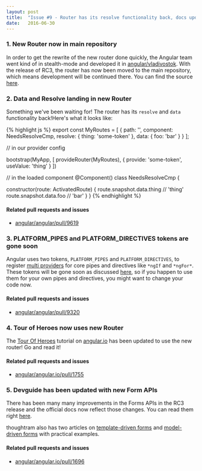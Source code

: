 ```yaml
---
layout: post
title:  "Issue #9 - Router has its resolve functionality back, docs updated with new router and form APIs"
date:   2016-06-30
---
```


### 1. New Router now in main repository

In order to get the rewrite of the new router done quickly, the Angular team went kind of in stealth-mode and developed it in [angular/vladivostok](https://github.com/angular/vladivostok). With the release of RC3, the router has now been moved to the main repository, which means development will be continued there. You can find the source [here](https://github.com/angular/angular/tree/master/modules/%40angular/router).

### 2. Data and Resolve landing in new Router

Something we've been waiting for! The router has its `resolve` and `data` functionality back!Here's what it looks like:

{% highlight js %}
export const MyRoutes = [
  { 
    path: '',
    component: NeedsResolveCmp,
    resolve: {
      thing: 'some-token'
    },
    data: {
      foo: 'bar'
    }
  }
];

// in our provider config

bootstrap(MyApp, [
  provideRouter(MyRoutes),
  { provide: 'some-token', useValue: 'thing' }
])

// in the loaded component
@Component()
class NeedsResolveCmp {

  constructor(route: ActivatedRoute) {
    route.snapshot.data.thing // 'thing'
    route.snapshot.data.foo // 'bar'
  }
}
{% endhighlight %}

#### Related pull requests and issues

- [angular/angular/pull/9619](https://github.com/angular/angular/pull/9619)

### 3. PLATFORM_PIPES and PLATFORM_DIRECTIVES tokens are gone soon

Angular uses two tokens, `PLATFORM_PIPES` and `PLATFORM_DIRECTIVES`, to register [multi providers](http://blog.thoughtram.io/angular2/2015/11/23/multi-providers-in-angular-2.html) for core pipes and directives like `*ngIf` and `*ngFor*`. These tokens will be gone soon as discussed [here](https://github.com/angular/angular/issues/9320), so if you happen to use them for your own pipes and directives, you might want to change your code now.

#### Related pull requests and issues

- [angular/angular/pull/9320](https://github.com/angular/angular/issues/9320)

### 4. Tour of Heroes now uses new Router

The [Tour Of Heroes](https://angular.io/docs/ts/latest/tutorial/) tutorial on [angular.io](http://angular.io) has been updated to use the new router! Go and read it!

#### Related pull requests and issues

- [angular/angular.io/pull/1755](https://github.com/angular/angular.io/pull/1755)

### 5. Devguide has been updated with new Form APIs

There has been many many improvements in the Forms APIs in the RC3 release and the official docs now reflect those changes. You can read them right [here](https://angular.io/docs/ts/latest/guide/forms.html).

thoughtram also has two articles on [template-driven forms](http://blog.thoughtram.io/angular/2016/03/21/template-driven-forms-in-angular-2.html) and [model-driven forms](http://blog.thoughtram.io/angular/2016/06/22/model-driven-forms-in-angular-2.html) with practical examples.

#### Related pull requests and issues

- [angular/angular.io/pull/1696](https://github.com/angular/angular.io/pull/1696)

